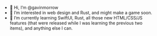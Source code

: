 - 👋 Hi, I’m @gavinmorrow
- 👀 I’m interested in web design and Rust, and might make a game soon. 
- 🌱 I’m currently learning SwiftUI, Rust, all those new HTML/CSS/JS features (that were released while I was learning the previous two items), and anything else I can.

<!---
gavinmorrow/gavinmorrow is a ✨ special ✨ repository because its `README.md` (this file) appears on your GitHub profile.
You can click the Preview link to take a look at your changes.
--->
